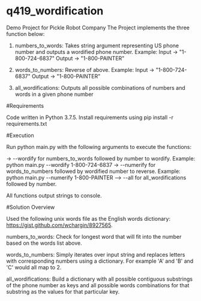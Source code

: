 # q419_wordification

Demo Project for Pickle Robot Company
The Project implements the three function below:

1. numbers_to_words: Takes string argument representing US phone number and outputs a wordified phone number. Example: 
Input -> "1-800-724-6837"
Output -> "1-800-PAINTER"

2. words_to_numbers: Reverse of above. Example:
Input -> "1-800-724-6837"
Output -> "1-800-PAINTER"

3. all_wordifications: Outputs all possible combinations of numbers and words in a given phone number

#Requirements

Code written in Python 3.7.5. 
Install requirements using pip install -r requirements.txt

#Execution

Run python main.py with the following arguments to execute the functions:

-> --wordify for numbers_to_words followed by number to wordify. Example:
	python main.py --wordify 1-800-724-6837
-> --numerify for words_to_numbers followed by wordified number to reverse. Example:
	python main.py --numerify 1-800-PAINTER
--> --all for all_wordifications followed by number.

All functions output strings to console.

#Solution Overview

Used the following unix words file as the English words dictionary: https://gist.github.com/wchargin/8927565.

numbers_to_words: Check for longest word that will fit into the number based on the words list above.

words_to_numbers: Simply iterates over input string and replaces letters with corresponding numbers using a dictionary. For example 'A' and 'B' and 'C' would all map to 2.

all_wordifications: Build a dictionary with all possible contiguous substrings of the phone number as keys and all possible words combinations for that substring as the values for that particular key.


